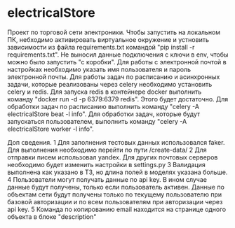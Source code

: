 # electricalStore
Проект по торговой сети электроники. 
Чтобы запустить на локальном ПК, небходимо активировать виртуальное окружение и устновить зависимости из файла requirements.txt командой "pip install -r requirements.txt". 
Не выносил данные подключения с ключи в env, чтобы можно было запустить "с коробки". 
Для работы с электронной почтой в настройках необходимо указать имя пользователя и пароль электронной почты. 
Для работы задач по расписанию и асинхронных задачи, которые реализованы через celery необходимо установить celery и redis. 
Для запуска redis в контейнере docker выполнить команду "docker run -d -p 6379:6379 redis". Этого будет достаточно. 
Для обработки задач по расписанию выполнить команду "celery -A electricalStore beat -l info". 
Для обработки задач, которые будут запускаться пользователем, выполнить команду "celery -A electricalStore worker -l info".

Доп сведения.
	1	Для заполнения тестовых данных использовался faker. Для выполнения необходимо перейти по пути /create-data/
	2	Для отправки писем использовал yandex. Для других почтовых серверов необходимо будет изменить настройки в settings.py
	3	Валидация выполнена как указано в ТЗ, но длина полей в моделях указана больше.
	4	Пользователи могут получать данные по api key. В ином случае данные будут получены, только если пользователь активен. Данные по объектам сети будут получены только по текущему пользователю при базовой авторизации и по всем пользователям при авторизации через api key.
	5	Команда по копированию email находится на странице одного объекта в блоке "description"
